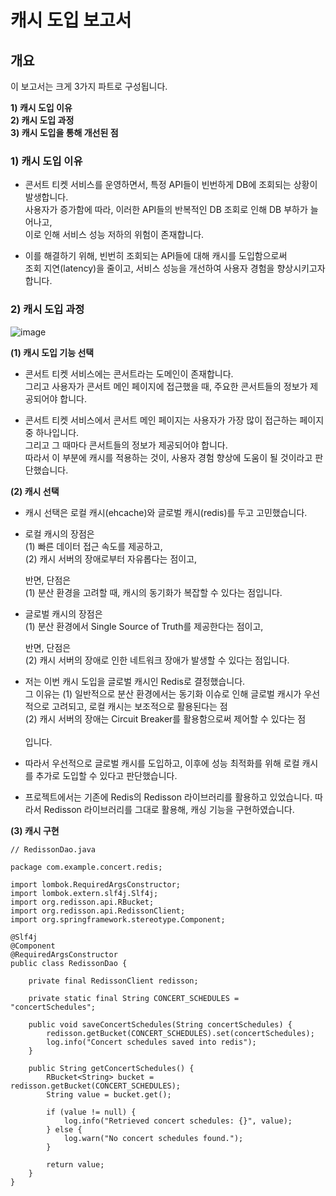 
# 캐시 도입 보고서 

## 개요

이 보고서는 크게 3가지 파트로 구성됩니다.
  
**1) 캐시 도입 이유** <br>
**2) 캐시 도입 과정** <br>
**3) 캐시 도입을 통해 개선된 점** <br> 


### 1) 캐시 도입 이유

- 콘서트 티켓 서비스를 운영하면서, 특정 API들이 빈번하게 DB에 조회되는 상황이 발생합니다. <br> 
  사용자가 증가함에 따라, 이러한 API들의 반복적인 DB 조회로 인해 DB 부하가 늘어나고, <br>
  이로 인해 서비스 성능 저하의 위험이 존재합니다. <br> 

- 이를 해결하기 위해, 빈번히 조회되는 API들에 대해 캐시를 도입함으로써 <br> 
  조회 지연(latency)을 줄이고, 서비스 성능을 개선하여 사용자 경험을 향상시키고자 합니다. <br> 


### 2) 캐시 도입 과정
![image](https://github.com/user-attachments/assets/33991bc0-e4e4-4bc3-a52f-38661aa6bc61)

**(1) 캐시 도입 기능 선택 <br>** 
- 콘서트 티켓 서비스에는 콘서트라는 도메인이 존재합니다. <br>
  그리고 사용자가 콘서트 메인 페이지에 접근했을 때, 주요한 콘서트들의 정보가 제공되어야 합니다. <br>

- 콘서트 티켓 서비스에서 콘서트 메인 페이지는 사용자가 가장 많이 접근하는 페이지 중 하나입니다. <br>
  그리고 그 때마다 콘서트들의 정보가 제공되어야 합니다. <br> 
  따라서 이 부분에 캐시를 적용하는 것이, 사용자 경험 향상에 도움이 될 것이라고 판단했습니다. <br> 
   

**(2) 캐시 선택**
- 캐시 선택은 로컬 캐시(ehcache)와 글로벌 캐시(redis)를 두고 고민했습니다. <br>

- 로컬 캐시의 장점은<br>
  (1) 빠른 데이터 접근 속도를 제공하고, <br>
  (2) 캐시 서버의 장애로부터 자유롭다는 점이고, <br>
  
  반면, 단점은 <br>
  (1) 분산 환경을 고려할 때, 캐시의 동기화가 복잡할 수 있다는 점입니다. <br>

- 글로벌 캐시의 장점은 <br>
  (1) 분산 환경에서 Single Source of Truth를 제공한다는 점이고, <br>

  반면, 단점은 <br>
  (2) 캐시 서버의 장애로 인한 네트워크 장애가 발생할 수 있다는 점입니다. <br>  

- 저는 이번 캐시 도입을 글로벌 캐시인 Redis로 결정했습니다. <br> 
  그 이유는
  (1) 일반적으로 분산 환경에서는 동기화 이슈로 인해 글로벌 캐시가 우선적으로 고려되고, 로컬 캐시는 보조적으로 활용된다는 점 <br> 
  (2) 캐시 서버의 장애는 Circuit Breaker를 활용함으로써 제어할 수 있다는 점 <br>  
  입니다. <br>

- 따라서 우선적으로 글로벌 캐시를 도입하고, 이후에 성능 최적화를 위해 로컬 캐시를 추가로 도입할 수 있다고 판단했습니다. <br>  

- 프로젝트에서는 기존에 Redis의 Redisson 라이브러리를 활용하고 있었습니다.
  따라서 Redisson 라이브러리를 그대로 활용해, 캐싱 기능을 구현하였습니다.  


**(3) 캐시 구현**

```
// RedissonDao.java

package com.example.concert.redis;

import lombok.RequiredArgsConstructor;
import lombok.extern.slf4j.Slf4j;
import org.redisson.api.RBucket;
import org.redisson.api.RedissonClient;
import org.springframework.stereotype.Component;

@Slf4j
@Component
@RequiredArgsConstructor
public class RedissonDao {

    private final RedissonClient redisson;

    private static final String CONCERT_SCHEDULES = "concertSchedules";

    public void saveConcertSchedules(String concertSchedules) {
        redisson.getBucket(CONCERT_SCHEDULES).set(concertSchedules);
        log.info("Concert schedules saved into redis");
    }

    public String getConcertSchedules() {
        RBucket<String> bucket = redisson.getBucket(CONCERT_SCHEDULES);
        String value = bucket.get();

        if (value != null) {
            log.info("Retrieved concert schedules: {}", value);
        } else {
            log.warn("No concert schedules found.");
        }

        return value;
    }
}

```





